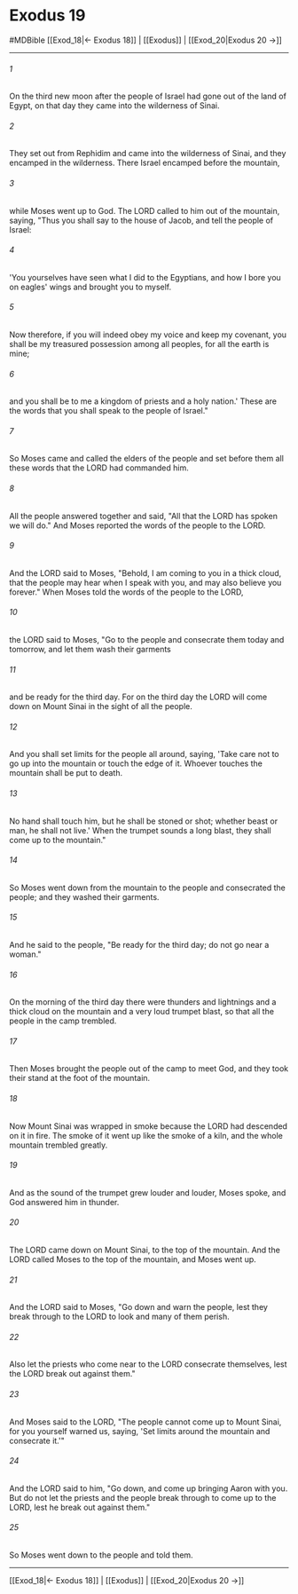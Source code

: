# Exodus 19
#MDBible
[[Exod_18|← Exodus 18]] | [[Exodus]] | [[Exod_20|Exodus 20 →]]

***

###### 1 
On the third new moon after the people of Israel had gone out of the land of Egypt, on that day they came into the wilderness of Sinai. 

###### 2 
They set out from Rephidim and came into the wilderness of Sinai, and they encamped in the wilderness. There Israel encamped before the mountain, 

###### 3 
while Moses went up to God. The LORD called to him out of the mountain, saying, "Thus you shall say to the house of Jacob, and tell the people of Israel: 

###### 4 
'You yourselves have seen what I did to the Egyptians, and how I bore you on eagles' wings and brought you to myself. 

###### 5 
Now therefore, if you will indeed obey my voice and keep my covenant, you shall be my treasured possession among all peoples, for all the earth is mine; 

###### 6 
and you shall be to me a kingdom of priests and a holy nation.' These are the words that you shall speak to the people of Israel." 

###### 7 
So Moses came and called the elders of the people and set before them all these words that the LORD had commanded him. 

###### 8 
All the people answered together and said, "All that the LORD has spoken we will do." And Moses reported the words of the people to the LORD. 

###### 9 
And the LORD said to Moses, "Behold, I am coming to you in a thick cloud, that the people may hear when I speak with you, and may also believe you forever." When Moses told the words of the people to the LORD, 

###### 10 
the LORD said to Moses, "Go to the people and consecrate them today and tomorrow, and let them wash their garments 

###### 11 
and be ready for the third day. For on the third day the LORD will come down on Mount Sinai in the sight of all the people. 

###### 12 
And you shall set limits for the people all around, saying, 'Take care not to go up into the mountain or touch the edge of it. Whoever touches the mountain shall be put to death. 

###### 13 
No hand shall touch him, but he shall be stoned or shot; whether beast or man, he shall not live.' When the trumpet sounds a long blast, they shall come up to the mountain." 

###### 14 
So Moses went down from the mountain to the people and consecrated the people; and they washed their garments. 

###### 15 
And he said to the people, "Be ready for the third day; do not go near a woman." 

###### 16 
On the morning of the third day there were thunders and lightnings and a thick cloud on the mountain and a very loud trumpet blast, so that all the people in the camp trembled. 

###### 17 
Then Moses brought the people out of the camp to meet God, and they took their stand at the foot of the mountain. 

###### 18 
Now Mount Sinai was wrapped in smoke because the LORD had descended on it in fire. The smoke of it went up like the smoke of a kiln, and the whole mountain trembled greatly. 

###### 19 
And as the sound of the trumpet grew louder and louder, Moses spoke, and God answered him in thunder. 

###### 20 
The LORD came down on Mount Sinai, to the top of the mountain. And the LORD called Moses to the top of the mountain, and Moses went up. 

###### 21 
And the LORD said to Moses, "Go down and warn the people, lest they break through to the LORD to look and many of them perish. 

###### 22 
Also let the priests who come near to the LORD consecrate themselves, lest the LORD break out against them." 

###### 23 
And Moses said to the LORD, "The people cannot come up to Mount Sinai, for you yourself warned us, saying, 'Set limits around the mountain and consecrate it.'" 

###### 24 
And the LORD said to him, "Go down, and come up bringing Aaron with you. But do not let the priests and the people break through to come up to the LORD, lest he break out against them." 

###### 25 
So Moses went down to the people and told them. 

***

[[Exod_18|← Exodus 18]] | [[Exodus]] | [[Exod_20|Exodus 20 →]]
